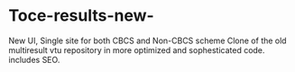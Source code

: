 # Toce-results-new-
New UI, Single site for both CBCS and Non-CBCS scheme
Clone of the old multiresult vtu repository in more optimized and sophesticated code.
includes SEO.
